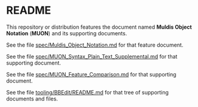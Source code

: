# README

This repository or distribution features the document named
**Muldis Object Notation** (**MUON**)
and its supporting documents.

See the file
[spec/Muldis_Object_Notation.md](spec/Muldis_Object_Notation.md)
for that feature document.

See the file
[spec/MUON_Syntax_Plain_Text_Supplemental.md](spec/MUON_Syntax_Plain_Text_Supplemental.md)
for that supporting document.

See the file
[spec/MUON_Feature_Comparison.md](spec/MUON_Feature_Comparison.md)
for that supporting document.

See the file
[tooling/BBEdit/README.md](tooling/BBEdit/README.md)
for that tree of supporting documents and files.
